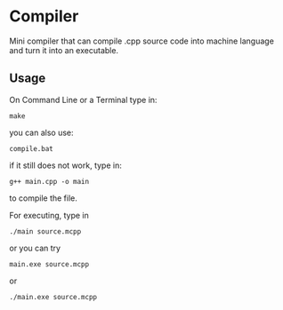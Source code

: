 # Compiler

Mini compiler that can compile .cpp source code into machine language and turn it into an
executable.

## Usage

On Command Line or a Terminal type in:

`make`

you can also use:

`compile.bat`

if it still does not work, type in:

`g++ main.cpp -o main`

to compile the file.

For executing, type in

`./main source.mcpp`

or you can try

`main.exe source.mcpp`

or

`./main.exe source.mcpp`
